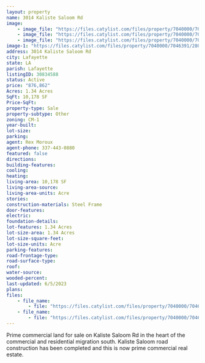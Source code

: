 ```yaml
---
layout: property
name: 3014 Kaliste Saloom Rd
image:
    - image_file: "https://files.catylist.com/files/property/7040000/7046391/28085366_Google_Map.png"
    - image_file: "https://files.catylist.com/files/property/7040000/7046391/28085744_ZONING_CM_1.png"
    - image_file: "https://files.catylist.com/files/property/7040000/7046391/28086515_3014_Kaliste_Saloom_Flyer_New__3_.png"
image-1: "https://files.catylist.com/files/property/7040000/7046391/28085420_Google_Earth.png"
address: 3014 Kaliste Saloom Rd
city: Lafayette
state: LA
parish: Lafayette
listingID: 30834588
status: Active
price: "876,862"
Acres: 1.34 Acres
SqFt: 10,178 SF
Price-SqFt:
property-type: Sale
property-subtype: Other
zoning: CM-1
year-built:
lot-size:
parking:
agent: Rex Moroux
agent-phone: 337-443-0880
featured: false
directions:
building-features:
cooling:
heating:
living-area: 10,178 SF
living-area-source:
living-area-units: Acre
stories:
construction-materials: Steel Frame
door-features:
electric:
foundation-details:
lot-features: 1.34 Acres
lot-size-area: 1.34 Acres
lot-size-square-feet:
lot-size-units: Acre
parking-features:
road-frontage-type:
road-surface-type:
roof:
water-source:
wooded-percent:
last-updated: 6/5/2023
plans:
files:
    - file_name: 
        - file: "https://files.catylist.com/files/property/7040000/7046391/raw_28085369_Flood___3014_Kaliste_Saloom___RexBrax.pdf"
    - file_name: 
        - file: "https://files.catylist.com/files/property/7040000/7046391/raw_28086514_Flyer_1___3014_Kaliste_Saloom_rd___RexBraxton.pdf"
---
```

Prime commercial land for sale on Kaliste Saloom Rd in the heart of the commercial and residential migration south. Kaliste Saloom road construction has been completed and this is now prime commercial real estate.
